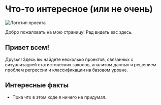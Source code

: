 # Что-то интересное (или не очень)

![Логотип проекта](https://ironfriends.ru/wp-content/uploads/2019/09/08_poisk_kartinki_na_smartfone_v_yandex.jpeg)

Добро пожаловать на мою страницу! Рад видеть вас здесь.

## Привет всем!

Друзья! Здесь вы найдете несколько проектов, связанных с визуализацией статистических законов, анализом данных и решением проблем регрессии и классификации на базовом уровне.

## Интересные факты

- Пока что в этом коде я ничего не придумал.
